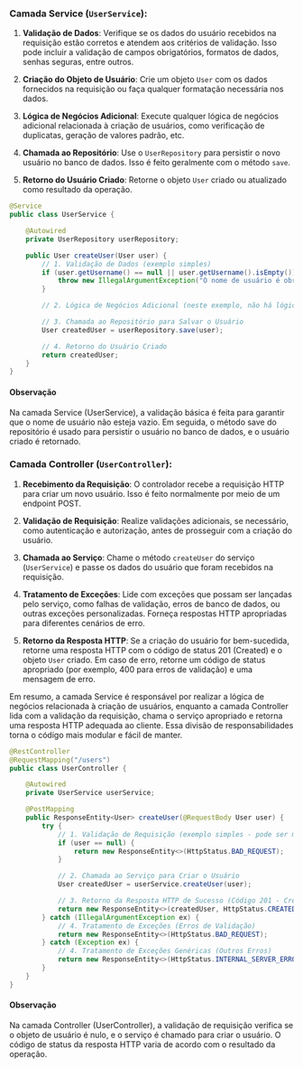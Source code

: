 ### Camada Service (`UserService`):

1. **Validação de Dados**: Verifique se os dados do usuário recebidos na requisição estão corretos e atendem aos critérios de validação. Isso pode incluir a validação de campos obrigatórios, formatos de dados, senhas seguras, entre outros.

2. **Criação do Objeto de Usuário**: Crie um objeto `User` com os dados fornecidos na requisição ou faça qualquer formatação necessária nos dados.

3. **Lógica de Negócios Adicional**: Execute qualquer lógica de negócios adicional relacionada à criação de usuários, como verificação de duplicatas, geração de valores padrão, etc.

4. **Chamada ao Repositório**: Use o `UserRepository` para persistir o novo usuário no banco de dados. Isso é feito geralmente com o método `save`.

5. **Retorno do Usuário Criado**: Retorne o objeto `User` criado ou atualizado como resultado da operação.

```java
@Service
public class UserService {

    @Autowired
    private UserRepository userRepository;

    public User createUser(User user) {
        // 1. Validação de Dados (exemplo simples)
        if (user.getUsername() == null || user.getUsername().isEmpty()) {
            throw new IllegalArgumentException("O nome de usuário é obrigatório.");
        }

        // 2. Lógica de Negócios Adicional (neste exemplo, não há lógica adicional)

        // 3. Chamada ao Repositório para Salvar o Usuário
        User createdUser = userRepository.save(user);

        // 4. Retorno do Usuário Criado
        return createdUser;
    }
}
```

#### Observação

Na camada Service (UserService), a validação básica é feita para garantir que o nome de usuário não esteja vazio. Em seguida, o método save do repositório é usado para persistir o usuário no banco de dados, e o usuário criado é retornado.

### Camada Controller (`UserController`):

1. **Recebimento da Requisição**: O controlador recebe a requisição HTTP para criar um novo usuário. Isso é feito normalmente por meio de um endpoint POST.

2. **Validação de Requisição**: Realize validações adicionais, se necessário, como autenticação e autorização, antes de prosseguir com a criação do usuário.

3. **Chamada ao Serviço**: Chame o método `createUser` do serviço (`UserService`) e passe os dados do usuário que foram recebidos na requisição.

4. **Tratamento de Exceções**: Lide com exceções que possam ser lançadas pelo serviço, como falhas de validação, erros de banco de dados, ou outras exceções personalizadas. Forneça respostas HTTP apropriadas para diferentes cenários de erro.

5. **Retorno da Resposta HTTP**: Se a criação do usuário for bem-sucedida, retorne uma resposta HTTP com o código de status 201 (Created) e o objeto `User` criado. Em caso de erro, retorne um código de status apropriado (por exemplo, 400 para erros de validação) e uma mensagem de erro.

Em resumo, a camada Service é responsável por realizar a lógica de negócios relacionada à criação de usuários, enquanto a camada Controller lida com a validação da requisição, chama o serviço apropriado e retorna uma resposta HTTP adequada ao cliente. Essa divisão de responsabilidades torna o código mais modular e fácil de manter.

```java
@RestController
@RequestMapping("/users")
public class UserController {

    @Autowired
    private UserService userService;

    @PostMapping
    public ResponseEntity<User> createUser(@RequestBody User user) {
        try {
            // 1. Validação de Requisição (exemplo simples - pode ser mais detalhada)
            if (user == null) {
                return new ResponseEntity<>(HttpStatus.BAD_REQUEST);
            }

            // 2. Chamada ao Serviço para Criar o Usuário
            User createdUser = userService.createUser(user);

            // 3. Retorno da Resposta HTTP de Sucesso (Código 201 - Created)
            return new ResponseEntity<>(createdUser, HttpStatus.CREATED);
        } catch (IllegalArgumentException ex) {
            // 4. Tratamento de Exceções (Erros de Validação)
            return new ResponseEntity<>(HttpStatus.BAD_REQUEST);
        } catch (Exception ex) {
            // 4. Tratamento de Exceções Genéricas (Outros Erros)
            return new ResponseEntity<>(HttpStatus.INTERNAL_SERVER_ERROR);
        }
    }
}
```

#### Observação

Na camada Controller (UserController), a validação de requisição verifica se o objeto de usuário é nulo, e o serviço é chamado para criar o usuário. O código de status da resposta HTTP varia de acordo com o resultado da operação.